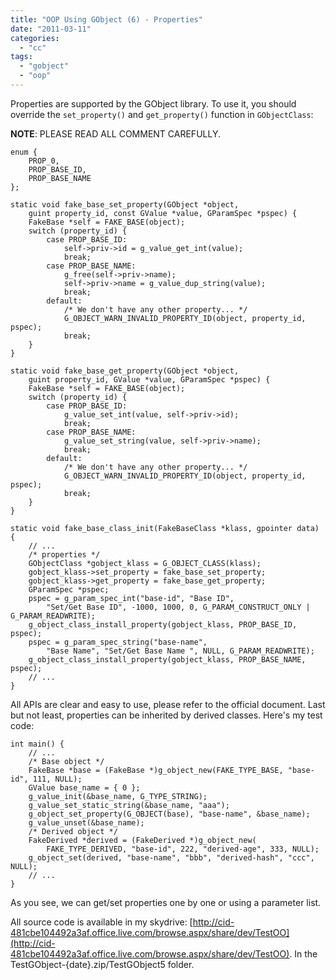 ```yaml
---
title: "OOP Using GObject (6) - Properties"
date: "2011-03-11"
categories: 
  - "cc"
tags: 
  - "gobject"
  - "oop"
---
```


Properties are supported by the GObject library. To use it, you should override the `set_property()` and `get_property()` function in `GObjectClass`:

**NOTE**: PLEASE READ ALL COMMENT CAREFULLY.

```
enum {
    PROP_0,
    PROP_BASE_ID,
    PROP_BASE_NAME
};

static void fake_base_set_property(GObject *object,
    guint property_id, const GValue *value, GParamSpec *pspec) {
    FakeBase *self = FAKE_BASE(object);
    switch (property_id) {
        case PROP_BASE_ID:
            self->priv->id = g_value_get_int(value);
            break;
        case PROP_BASE_NAME:
            g_free(self->priv->name);
            self->priv->name = g_value_dup_string(value);
            break;
        default:
            /* We don't have any other property... */
            G_OBJECT_WARN_INVALID_PROPERTY_ID(object, property_id, pspec);
            break;
    }
}

static void fake_base_get_property(GObject *object,
    guint property_id, GValue *value, GParamSpec *pspec) {
    FakeBase *self = FAKE_BASE(object);
    switch (property_id) {
        case PROP_BASE_ID:
            g_value_set_int(value, self->priv->id);
            break;
        case PROP_BASE_NAME:
            g_value_set_string(value, self->priv->name);
            break;
        default:
            /* We don't have any other property... */
            G_OBJECT_WARN_INVALID_PROPERTY_ID(object, property_id, pspec);
            break;
    }
}

static void fake_base_class_init(FakeBaseClass *klass, gpointer data) {
    // ...
    /* properties */
    GObjectClass *gobject_klass = G_OBJECT_CLASS(klass);
    gobject_klass->set_property = fake_base_set_property;
    gobject_klass->get_property = fake_base_get_property;
    GParamSpec *pspec;
    pspec = g_param_spec_int("base-id", "Base ID", 
        "Set/Get Base ID", -1000, 1000, 0, G_PARAM_CONSTRUCT_ONLY | G_PARAM_READWRITE);
    g_object_class_install_property(gobject_klass, PROP_BASE_ID, pspec);
    pspec = g_param_spec_string("base-name",
        "Base Name", "Set/Get Base Name ", NULL, G_PARAM_READWRITE);
    g_object_class_install_property(gobject_klass, PROP_BASE_NAME, pspec);
    // ...
}
```

All APIs are clear and easy to use, please refer to the official document. Last but not least, properties can be inherited by derived classes. Here's my test code:

```
int main() {
    // ...
    /* Base object */
    FakeBase *base = (FakeBase *)g_object_new(FAKE_TYPE_BASE, "base-id", 111, NULL);
    GValue base_name = { 0 };
    g_value_init(&base_name, G_TYPE_STRING);
    g_value_set_static_string(&base_name, "aaa");
    g_object_set_property(G_OBJECT(base), "base-name", &base_name);
    g_value_unset(&base_name);
    /* Derived object */
    FakeDerived *derived = (FakeDerived *)g_object_new(
        FAKE_TYPE_DERIVED, "base-id", 222, "derived-age", 333, NULL);
    g_object_set(derived, "base-name", "bbb", "derived-hash", "ccc", NULL);
    // ...
}
```

As you see, we can get/set properties one by one or using a parameter list.

All source code is available in my skydrive: [http://cid-481cbe104492a3af.office.live.com/browse.aspx/share/dev/TestOO](http://cid-481cbe104492a3af.office.live.com/browse.aspx/share/dev/TestOO). In the TestGObject-{date}.zip/TestGObject5 folder.

